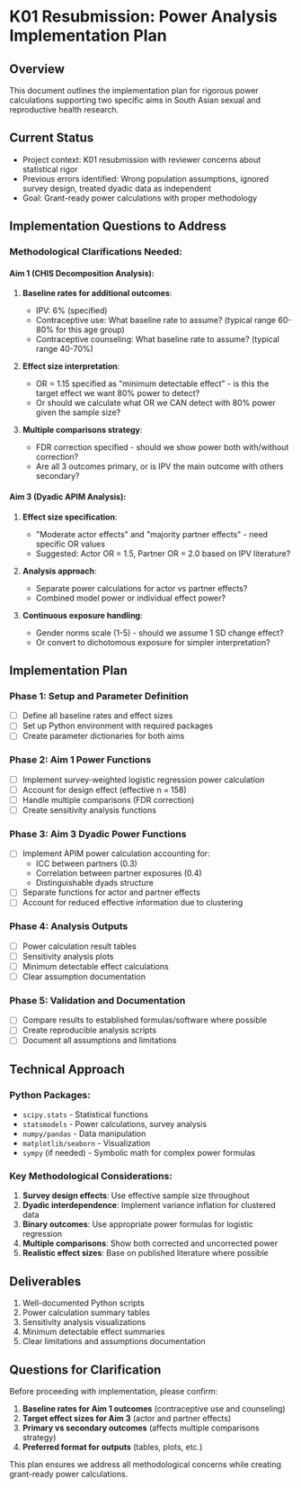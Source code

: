 # K01 Resubmission: Power Analysis Implementation Plan

## Overview
This document outlines the implementation plan for rigorous power calculations supporting two specific aims in South Asian sexual and reproductive health research.

## Current Status
- Project context: K01 resubmission with reviewer concerns about statistical rigor
- Previous errors identified: Wrong population assumptions, ignored survey design, treated dyadic data as independent
- Goal: Grant-ready power calculations with proper methodology

## Implementation Questions to Address

### Methodological Clarifications Needed:

#### Aim 1 (CHIS Decomposition Analysis):
1. **Baseline rates for additional outcomes**: 
   - IPV: 6% (specified)
   - Contraceptive use: What baseline rate to assume? (typical range 60-80% for this age group)
   - Contraceptive counseling: What baseline rate to assume? (typical range 40-70%)

2. **Effect size interpretation**:
   - OR = 1.15 specified as "minimum detectable effect" - is this the target effect we want 80% power to detect?
   - Or should we calculate what OR we CAN detect with 80% power given the sample size?

3. **Multiple comparisons strategy**:
   - FDR correction specified - should we show power both with/without correction?
   - Are all 3 outcomes primary, or is IPV the main outcome with others secondary?

#### Aim 3 (Dyadic APIM Analysis):
1. **Effect size specification**:
   - "Moderate actor effects" and "majority partner effects" - need specific OR values
   - Suggested: Actor OR = 1.5, Partner OR = 2.0 based on IPV literature?

2. **Analysis approach**:
   - Separate power calculations for actor vs partner effects?
   - Combined model power or individual effect power?

3. **Continuous exposure handling**:
   - Gender norms scale (1-5) - should we assume 1 SD change effect?
   - Or convert to dichotomous exposure for simpler interpretation?

## Implementation Plan

### Phase 1: Setup and Parameter Definition
- [ ] Define all baseline rates and effect sizes
- [ ] Set up Python environment with required packages
- [ ] Create parameter dictionaries for both aims

### Phase 2: Aim 1 Power Functions
- [ ] Implement survey-weighted logistic regression power calculation
- [ ] Account for design effect (effective n = 158)
- [ ] Handle multiple comparisons (FDR correction)
- [ ] Create sensitivity analysis functions

### Phase 3: Aim 3 Dyadic Power Functions  
- [ ] Implement APIM power calculation accounting for:
   - ICC between partners (0.3)
   - Correlation between partner exposures (0.4)
   - Distinguishable dyads structure
- [ ] Separate functions for actor and partner effects
- [ ] Account for reduced effective information due to clustering

### Phase 4: Analysis Outputs
- [ ] Power calculation result tables
- [ ] Sensitivity analysis plots
- [ ] Minimum detectable effect calculations
- [ ] Clear assumption documentation

### Phase 5: Validation and Documentation
- [ ] Compare results to established formulas/software where possible
- [ ] Create reproducible analysis scripts
- [ ] Document all assumptions and limitations

## Technical Approach

### Python Packages:
- `scipy.stats` - Statistical functions
- `statsmodels` - Power calculations, survey analysis
- `numpy/pandas` - Data manipulation
- `matplotlib/seaborn` - Visualization
- `sympy` (if needed) - Symbolic math for complex power formulas

### Key Methodological Considerations:
1. **Survey design effects**: Use effective sample size throughout
2. **Dyadic interdependence**: Implement variance inflation for clustered data
3. **Binary outcomes**: Use appropriate power formulas for logistic regression
4. **Multiple comparisons**: Show both corrected and uncorrected power
5. **Realistic effect sizes**: Base on published literature where possible

## Deliverables
1. Well-documented Python scripts
2. Power calculation summary tables
3. Sensitivity analysis visualizations
4. Minimum detectable effect summaries
5. Clear limitations and assumptions documentation

## Questions for Clarification

Before proceeding with implementation, please confirm:

1. **Baseline rates for Aim 1 outcomes** (contraceptive use and counseling)
2. **Target effect sizes for Aim 3** (actor and partner effects)
3. **Primary vs secondary outcomes** (affects multiple comparisons strategy)
4. **Preferred format for outputs** (tables, plots, etc.)

This plan ensures we address all methodological concerns while creating grant-ready power calculations.
